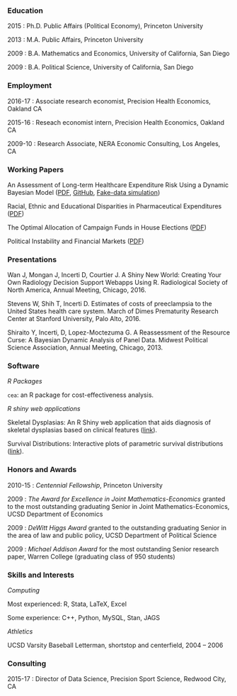 ### Education
2015
: Ph.D. Public Affairs (Political Economy), Princeton University

2013
: M.A. Public Affairs, Princeton University

2009
: B.A. Mathematics and Economics, University of California, San Diego

2009
:  B.A. Political Science, University of California, San Diego

### Employment

2016-17
: Associate research economist, Precision Health Economics, Oakland CA

2015-16
: Reseach economist intern, Precision Health Economics, Oakland CA

2009-10
: Research Associate, NERA Economic Consulting, Los Angeles, CA

### Working Papers
An Assessment of Long-term Healthcare Expenditure Risk Using a Dynamic Bayesian Model ([PDF](http://devinincerti.com/papers/longterm_spending.pdf), [GitHub](https://github.com/dincerti/optimal-house), [Fake-data simulation](/twopart_re_longitudinal.html))

Racial, Ethnic and Educational Disparities in Pharmaceutical Expenditures ([PDF](http://devinincerti.com/papers/disparities_rx.pdf))

The Optimal Allocation of Campaign Funds in House Elections ([PDF](http://devinincerti.com/papers/optimal_house.pdf))

Political Instability and Financial Markets ([PDF](http://devinincerti.com/papers/instability_finance.pdf))

### Presentations
Wan J, Mongan J, Incerti D, Courtier J. A Shiny New World: Creating Your Own Radiology Decision Support Webapps Using R. Radiological Society of North America, Annual Meeting, Chicago, 2016.

Stevens W, Shih T, Incerti D. Estimates of costs of preeclampsia to the United States health care system. March of Dimes Prematurity Research Center at Stanford University, Palo Alto, 2016.

Shiraito Y, Incerti, D, Lopez-Moctezuma G. A Reassessment of the Resource Curse: A Bayesian Dynamic Analysis of Panel Data. Midwest Political Science Association, Annual Meeting, Chicago, 2013.

### Software

*R Packages*

`cea`: an R package for cost-effectiveness analysis.

*R shiny web applications*

Skeletal Dysplasias: An R Shiny web application that aids diagnosis of skeletal dysplasias based on clinical features ([link](http://104.131.159.61:3838/skeletal-dysplasias/)).

Survival Distributions: Interactive plots of parametric survival distributions ([link](http://104.131.159.61:3838/survival-curves/)).

### Honors and Awards
2010-15
: *Centennial Fellowship*, Princeton University

2009
: *The Award for Excellence in Joint Mathematics-Economics* granted to the most outstanding graduating Senior in Joint Mathematics-Economics, UCSD Department of Economics

2009
: *DeWitt Higgs Award* granted to the outstanding graduating Senior in the area of law and public policy, UCSD Department of Political Science

2009
: *Michael Addison Award* for the most outstanding Senior research paper, Warren College (graduating class of 950 students)

### Skills and Interests
*Computing*

Most experienced: R, Stata, LaTeX, Excel

Some experience: C++, Python, MySQL, Stan, JAGS

*Athletics*

UCSD Varsity Baseball Letterman, shortstop and centerfield, 2004 – 2006

### Consulting
2015-17
: Director of Data Science, Precision Sport Science, Redwood City, CA
